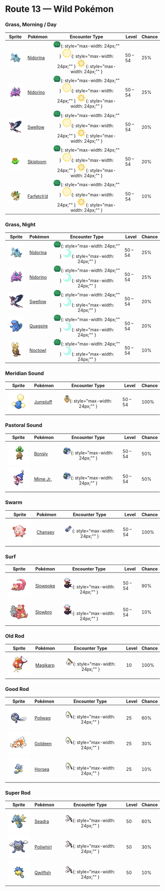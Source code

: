 # Route 13 — Wild Pokémon

### Grass, Morning / Day

| Sprite | Pokémon | Encounter Type | Level | Chance |
|:------:|---------|:--------------:|-------|--------|
| ![Nidorina](../../assets/sprites/nidorina/front.gif "Nidorina: It has a calm and caring nature. Because its horn grows slowly, it prefers not to fight.") | [Nidorina](../../pokemon/nidorina.md) | ![Grass](../../assets/encounter_types/grass.png "Grass"){: style="max-width: 24px;"" } ![Morning](../../assets/encounter_types/morning.png "Morning"){: style="max-width: 24px;"" } ![Day](../../assets/encounter_types/day.png "Day"){: style="max-width: 24px;"" }| 50 – 54 | 25% |
| ![Nidorino](../../assets/sprites/nidorino/front.gif "Nidorino: Quick to anger, it stabs enemies with its horn to inject a powerful poison when it becomes agitated.") | [Nidorino](../../pokemon/nidorino.md) | ![Grass](../../assets/encounter_types/grass.png "Grass"){: style="max-width: 24px;"" } ![Morning](../../assets/encounter_types/morning.png "Morning"){: style="max-width: 24px;"" } ![Day](../../assets/encounter_types/day.png "Day"){: style="max-width: 24px;"" }| 50 – 54 | 25% |
| ![Swellow](../../assets/sprites/swellow/front.gif "Swellow: It dives at a steep angle as soon as it spots its prey. It catches its prey with sharp claws.") | [Swellow](../../pokemon/swellow.md) | ![Grass](../../assets/encounter_types/grass.png "Grass"){: style="max-width: 24px;"" } ![Morning](../../assets/encounter_types/morning.png "Morning"){: style="max-width: 24px;"" } ![Day](../../assets/encounter_types/day.png "Day"){: style="max-width: 24px;"" }| 50 – 54 | 20% |
| ![Skiploom](../../assets/sprites/skiploom/front.gif "Skiploom: It spreads its petals to absorb sunlight. It also floats in the air to get closer to the sun.") | [Skiploom](../../pokemon/skiploom.md) | ![Grass](../../assets/encounter_types/grass.png "Grass"){: style="max-width: 24px;"" } ![Morning](../../assets/encounter_types/morning.png "Morning"){: style="max-width: 24px;"" } ![Day](../../assets/encounter_types/day.png "Day"){: style="max-width: 24px;"" }| 50 – 54 | 20% |
| ![Farfetch’d](../../assets/sprites/farfetchd/front.gif "Farfetch’d: If it eats the plant stalk it carries as emergency rations, it runs off in search of a new stalk.") | [Farfetch’d](../../pokemon/farfetchd.md) | ![Grass](../../assets/encounter_types/grass.png "Grass"){: style="max-width: 24px;"" } ![Morning](../../assets/encounter_types/morning.png "Morning"){: style="max-width: 24px;"" } ![Day](../../assets/encounter_types/day.png "Day"){: style="max-width: 24px;"" }| 50 – 54 | 10% |

### Grass, Night

| Sprite | Pokémon | Encounter Type | Level | Chance |
|:------:|---------|:--------------:|-------|--------|
| ![Nidorina](../../assets/sprites/nidorina/front.gif "Nidorina: It has a calm and caring nature. Because its horn grows slowly, it prefers not to fight.") | [Nidorina](../../pokemon/nidorina.md) | ![Grass](../../assets/encounter_types/grass.png "Grass"){: style="max-width: 24px;"" } ![Night](../../assets/encounter_types/night.png "Night"){: style="max-width: 24px;"" }| 50 – 54 | 25% |
| ![Nidorino](../../assets/sprites/nidorino/front.gif "Nidorino: Quick to anger, it stabs enemies with its horn to inject a powerful poison when it becomes agitated.") | [Nidorino](../../pokemon/nidorino.md) | ![Grass](../../assets/encounter_types/grass.png "Grass"){: style="max-width: 24px;"" } ![Night](../../assets/encounter_types/night.png "Night"){: style="max-width: 24px;"" }| 50 – 54 | 25% |
| ![Swellow](../../assets/sprites/swellow/front.gif "Swellow: It dives at a steep angle as soon as it spots its prey. It catches its prey with sharp claws.") | [Swellow](../../pokemon/swellow.md) | ![Grass](../../assets/encounter_types/grass.png "Grass"){: style="max-width: 24px;"" } ![Night](../../assets/encounter_types/night.png "Night"){: style="max-width: 24px;"" }| 50 – 54 | 20% |
| ![Quagsire](../../assets/sprites/quagsire/front.gif "Quagsire: Due to its relaxed and carefree attitude, it often bumps its head on boulders and boat hulls as it swims.") | [Quagsire](../../pokemon/quagsire.md) | ![Grass](../../assets/encounter_types/grass.png "Grass"){: style="max-width: 24px;"" } ![Night](../../assets/encounter_types/night.png "Night"){: style="max-width: 24px;"" }| 50 – 54 | 20% |
| ![Noctowl](../../assets/sprites/noctowl/front.gif "Noctowl: When it needs to think, it rotates its head 180 degrees to sharpen its intellectual power.") | [Noctowl](../../pokemon/noctowl.md) | ![Grass](../../assets/encounter_types/grass.png "Grass"){: style="max-width: 24px;"" } ![Night](../../assets/encounter_types/night.png "Night"){: style="max-width: 24px;"" }| 50 – 54 | 10% |

### Meridian Sound

| Sprite | Pokémon | Encounter Type | Level | Chance |
|:------:|---------|:--------------:|-------|--------|
| ![Jumpluff](../../assets/sprites/jumpluff/front.gif "Jumpluff: Drifts on seasonal winds and spreads its cotton-like spores all over the world to make more offspring.") | [Jumpluff](../../pokemon/jumpluff.md) | ![Meridian Sound](../../assets/encounter_types/meridian_sound.png "Meridian Sound"){: style="max-width: 24px;"" }| 50 – 54 | 100% |

### Pastoral Sound

| Sprite | Pokémon | Encounter Type | Level | Chance |
|:------:|---------|:--------------:|-------|--------|
| ![Bonsly](../../assets/sprites/bonsly/front.gif "Bonsly: In order to adjust the level of fluids in its body, it exudes water from its eyes. This makes it appear to be crying.") | [Bonsly](../../pokemon/bonsly.md) | ![Pastoral Sound](../../assets/encounter_types/pastoral_sound.png "Pastoral Sound"){: style="max-width: 24px;"" }| 50 – 54 | 50% |
| ![Mime Jr.](../../assets/sprites/mime-jr/front.gif "Mime Jr.: In an attempt to confuse its enemy, it mimics the enemy’s movements. Then it wastes no time in making itself scarce!") | [Mime Jr.](../../pokemon/mime-jr.md) | ![Pastoral Sound](../../assets/encounter_types/pastoral_sound.png "Pastoral Sound"){: style="max-width: 24px;"" }| 50 – 54 | 50% |

### Swarm

| Sprite | Pokémon | Encounter Type | Level | Chance |
|:------:|---------|:--------------:|-------|--------|
| ![Chansey](../../assets/sprites/chansey/front.gif "Chansey: Being few in number and difficult to capture, it is said to bring happiness to the Trainer who catches it.") | [Chansey](../../pokemon/chansey.md) | ![Swarm](../../assets/encounter_types/swarm.png "Swarm"){: style="max-width: 24px;"" }| 50 – 54 | 100% |

### Surf

| Sprite | Pokémon | Encounter Type | Level | Chance |
|:------:|---------|:--------------:|-------|--------|
| ![Slowpoke](../../assets/sprites/slowpoke/front.gif "Slowpoke: A sweet sap leaks from its tail’s tip. Although not nutritious, the tail is pleasant to chew on.") | [Slowpoke](../../pokemon/slowpoke.md) | ![Surf](../../assets/encounter_types/surf.png "Surf"){: style="max-width: 24px;"" }| 50 – 54 | 90% |
| ![Slowbro](../../assets/sprites/slowbro/front.gif "Slowbro: Naturally dull to begin with, it lost its ability to feel pain due to SHELLDER’s seeping poison.") | [Slowbro](../../pokemon/slowbro.md) | ![Surf](../../assets/encounter_types/surf.png "Surf"){: style="max-width: 24px;"" }| 50 – 54 | 10% |

### Old Rod

| Sprite | Pokémon | Encounter Type | Level | Chance |
|:------:|---------|:--------------:|-------|--------|
| ![Magikarp](../../assets/sprites/magikarp/front.gif "Magikarp: For no reason, it jumps and splashes about, making it easy for predators like PIDGEOTTO to catch it mid-jump.") | [Magikarp](../../pokemon/magikarp.md) | ![Old Rod](../../assets/encounter_types/old_rod.png "Old Rod"){: style="max-width: 24px;"" }| 10 | 100% |

### Good Rod

| Sprite | Pokémon | Encounter Type | Level | Chance |
|:------:|---------|:--------------:|-------|--------|
| ![Poliwag](../../assets/sprites/poliwag/front.gif "Poliwag: The direction of its belly spiral differs by area. The equator is thought to have an effect on this.") | [Poliwag](../../pokemon/poliwag.md) | ![Good Rod](../../assets/encounter_types/good_rod.png "Good Rod"){: style="max-width: 24px;"" }| 25 | 60% |
| ![Goldeen](../../assets/sprites/goldeen/front.gif "Goldeen: A strong swimmer, it is capable of swimming nonstop up fast streams at a steady speed of five knots per hour.") | [Goldeen](../../pokemon/goldeen.md) | ![Good Rod](../../assets/encounter_types/good_rod.png "Good Rod"){: style="max-width: 24px;"" }| 25 | 30% |
| ![Horsea](../../assets/sprites/horsea/front.gif "Horsea: Its big, developed fins move rapidly, allowing it to swim backward while still facing forward.") | [Horsea](../../pokemon/horsea.md) | ![Good Rod](../../assets/encounter_types/good_rod.png "Good Rod"){: style="max-width: 24px;"" }| 25 | 10% |

### Super Rod

| Sprite | Pokémon | Encounter Type | Level | Chance |
|:------:|---------|:--------------:|-------|--------|
| ![Seadra](../../assets/sprites/seadra/front.gif "Seadra: Its fin-tips leak poison. Its fins and bones are highly valued as ingredients in herbal medicine.") | [Seadra](../../pokemon/seadra.md) | ![Super Rod](../../assets/encounter_types/super_rod.png "Super Rod"){: style="max-width: 24px;"" }| 50 | 60% |
| ![Poliwhirl](../../assets/sprites/poliwhirl/front.gif "Poliwhirl: The skin on most of its body is moist. However, the skin on its belly spiral feels smooth.") | [Poliwhirl](../../pokemon/poliwhirl.md) | ![Super Rod](../../assets/encounter_types/super_rod.png "Super Rod"){: style="max-width: 24px;"" }| 50 | 30% |
| ![Qwilfish](../../assets/sprites/qwilfish/front.gif "Qwilfish: The small spikes covering its body developed from scales. They inject a toxin that causes fainting.") | [Qwilfish](../../pokemon/qwilfish.md) | ![Super Rod](../../assets/encounter_types/super_rod.png "Super Rod"){: style="max-width: 24px;"" }| 50 | 10% |


